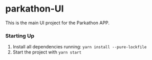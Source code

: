# parkathon-UI
This is the main UI project for the Parkathon APP. 

### Starting Up
1. Install all dependencies running: ``yarn install --pure-lockfile``
2. Start the project with ``yarn start`` 